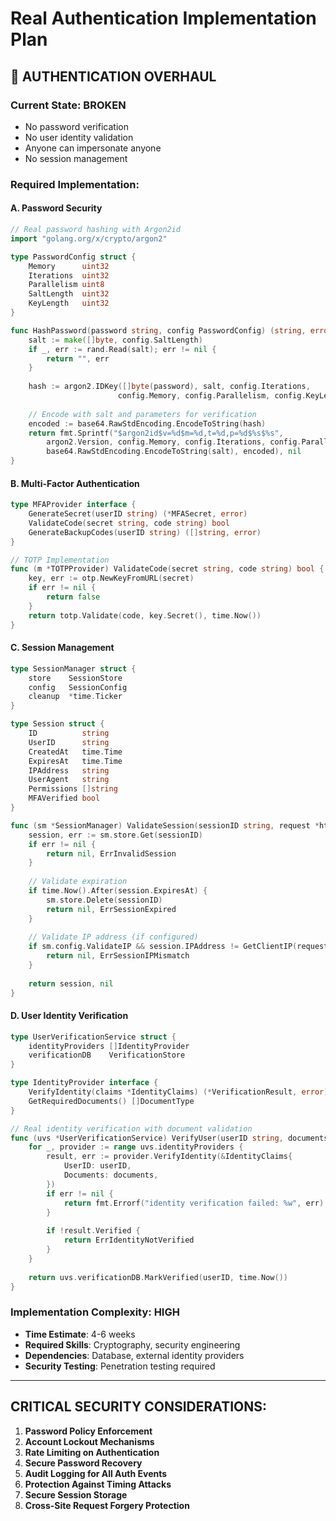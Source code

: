 # Real Authentication Implementation Plan

## 🔐 **AUTHENTICATION OVERHAUL**

### **Current State: BROKEN**
- No password verification
- No user identity validation  
- Anyone can impersonate anyone
- No session management

### **Required Implementation:**

#### **A. Password Security**
```go
// Real password hashing with Argon2id
import "golang.org/x/crypto/argon2"

type PasswordConfig struct {
    Memory      uint32
    Iterations  uint32
    Parallelism uint8
    SaltLength  uint32
    KeyLength   uint32
}

func HashPassword(password string, config PasswordConfig) (string, error) {
    salt := make([]byte, config.SaltLength)
    if _, err := rand.Read(salt); err != nil {
        return "", err
    }
    
    hash := argon2.IDKey([]byte(password), salt, config.Iterations, 
                        config.Memory, config.Parallelism, config.KeyLength)
    
    // Encode with salt and parameters for verification
    encoded := base64.RawStdEncoding.EncodeToString(hash)
    return fmt.Sprintf("$argon2id$v=%d$m=%d,t=%d,p=%d$%s$%s",
        argon2.Version, config.Memory, config.Iterations, config.Parallelism,
        base64.RawStdEncoding.EncodeToString(salt), encoded), nil
}
```

#### **B. Multi-Factor Authentication**
```go
type MFAProvider interface {
    GenerateSecret(userID string) (*MFASecret, error)
    ValidateCode(secret string, code string) bool
    GenerateBackupCodes(userID string) ([]string, error)
}

// TOTP Implementation
func (m *TOTPProvider) ValidateCode(secret string, code string) bool {
    key, err := otp.NewKeyFromURL(secret)
    if err != nil {
        return false
    }
    return totp.Validate(code, key.Secret(), time.Now())
}
```

#### **C. Session Management**
```go
type SessionManager struct {
    store    SessionStore
    config   SessionConfig
    cleanup  *time.Ticker
}

type Session struct {
    ID          string
    UserID      string
    CreatedAt   time.Time
    ExpiresAt   time.Time
    IPAddress   string
    UserAgent   string
    Permissions []string
    MFAVerified bool
}

func (sm *SessionManager) ValidateSession(sessionID string, request *http.Request) (*Session, error) {
    session, err := sm.store.Get(sessionID)
    if err != nil {
        return nil, ErrInvalidSession
    }
    
    // Validate expiration
    if time.Now().After(session.ExpiresAt) {
        sm.store.Delete(sessionID)
        return nil, ErrSessionExpired
    }
    
    // Validate IP address (if configured)
    if sm.config.ValidateIP && session.IPAddress != GetClientIP(request) {
        return nil, ErrSessionIPMismatch
    }
    
    return session, nil
}
```

#### **D. User Identity Verification**
```go
type UserVerificationService struct {
    identityProviders []IdentityProvider
    verificationDB    VerificationStore
}

type IdentityProvider interface {
    VerifyIdentity(claims *IdentityClaims) (*VerificationResult, error)
    GetRequiredDocuments() []DocumentType
}

// Real identity verification with document validation
func (uvs *UserVerificationService) VerifyUser(userID string, documents []Document) error {
    for _, provider := range uvs.identityProviders {
        result, err := provider.VerifyIdentity(&IdentityClaims{
            UserID: userID,
            Documents: documents,
        })
        if err != nil {
            return fmt.Errorf("identity verification failed: %w", err)
        }
        
        if !result.Verified {
            return ErrIdentityNotVerified
        }
    }
    
    return uvs.verificationDB.MarkVerified(userID, time.Now())
}
```

### **Implementation Complexity: HIGH**
- **Time Estimate**: 4-6 weeks
- **Required Skills**: Cryptography, security engineering
- **Dependencies**: Database, external identity providers
- **Security Testing**: Penetration testing required

---

## **CRITICAL SECURITY CONSIDERATIONS:**

1. **Password Policy Enforcement**
2. **Account Lockout Mechanisms** 
3. **Rate Limiting on Authentication**
4. **Secure Password Recovery**
5. **Audit Logging for All Auth Events**
6. **Protection Against Timing Attacks**
7. **Secure Session Storage**
8. **Cross-Site Request Forgery Protection**